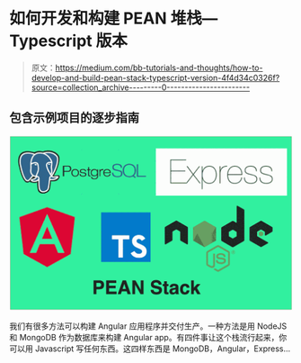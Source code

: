 # 如何开发和构建 PEAN 堆栈— Typescript 版本

> 原文：<https://medium.com/bb-tutorials-and-thoughts/how-to-develop-and-build-pean-stack-typescript-version-4f4d34c0326f?source=collection_archive---------0----------------------->

## 包含示例项目的逐步指南

![](img/e8a30339de531d8c20065985089948b7.png)

我们有很多方法可以构建 Angular 应用程序并交付生产。一种方法是用 NodeJS 和 MongoDB 作为数据库来构建 Angular app。有四件事让这个栈流行起来，你可以用 Javascript 写任何东西。这四样东西是 MongoDB，Angular，Express…